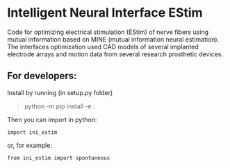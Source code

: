 # Intelligent Neural Interface EStim

Code for optimizing electrical stimulation (EStim) of nerve fibers using mutual information based on MINE (mutual 
information neural estimation). The interfaces optimization used CAD models of several implanted electrode arrays and 
motion data from several research prosthetic devices. 

For developers:
--------------
Install by running (in setup.py folder)
> python -m pip install -e .

Then you can import in python:

    import ini_estim
   
or, for example:

    from ini_estim import spontaneous